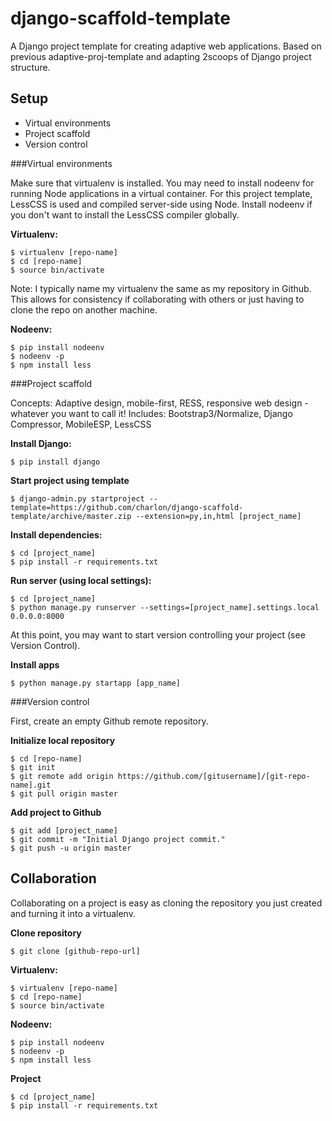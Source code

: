 django-scaffold-template
========================

A Django project template for creating adaptive web applications. Based on previous adaptive-proj-template and adapting 2scoops of Django project structure.


Setup
-----

* Virtual environments
* Project scaffold
* Version control


###Virtual environments

Make sure that virtualenv is installed. You may need to install nodeenv for running Node applications in a virtual container. For this project template, LessCSS is used and compiled server-side using Node. Install nodeenv if you don't want to install the LessCSS compiler globally.

**Virtualenv:**

    $ virtualenv [repo-name]
    $ cd [repo-name]
    $ source bin/activate

Note: I typically name my virtualenv the same as my repository in Github. This allows for consistency if collaborating with others or just having to clone the repo on another machine.

**Nodeenv:**

    $ pip install nodeenv
    $ nodeenv -p
    $ npm install less

###Project scaffold

Concepts: Adaptive design, mobile-first, RESS, responsive web design - whatever you want to call it!
Includes: Bootstrap3/Normalize, Django Compressor, MobileESP, LessCSS

**Install Django:**

    $ pip install django
    
**Start project using template**

    $ django-admin.py startproject --template=https://github.com/charlon/django-scaffold-template/archive/master.zip --extension=py,in,html [project_name]
    
**Install dependencies:**

    $ cd [project_name]
    $ pip install -r requirements.txt

**Run server (using local settings):**

    $ cd [project_name]
    $ python manage.py runserver --settings=[project_name].settings.local 0.0.0.0:8000

At this point, you may want to start version controlling your project (see Version Control).

**Install apps**

    $ python manage.py startapp [app_name]
    
###Version control

First, create an empty Github remote repository.

**Initialize local repository**

    $ cd [repo-name]
    $ git init
    $ git remote add origin https://github.com/[gitusername]/[git-repo-name].git
    $ git pull origin master
    
**Add project to Github**

    $ git add [project_name]
    $ git commit -m "Initial Django project commit."
    $ git push -u origin master


Collaboration
-------------

Collaborating on a project is easy as cloning the repository you just created and turning it into a virtualenv.

**Clone repository**

    $ git clone [github-repo-url]
    
**Virtualenv:**

    $ virtualenv [repo-name]
    $ cd [repo-name]
    $ source bin/activate
    
**Nodeenv:**

    $ pip install nodeenv
    $ nodeenv -p
    $ npm install less
    
**Project**

    $ cd [project_name]
    $ pip install -r requirements.txt
    
